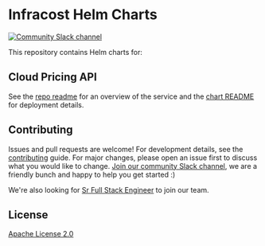# Infracost Helm Charts

<a href="https://www.infracost.io/community-chat"><img alt="Community Slack channel" src="https://img.shields.io/badge/chat-Slack-%234a154b"/></a>

This repository contains Helm charts for:
## Cloud Pricing API
See the [repo readme](https://github.com/infracost/cloud-pricing-api) for an overview of the service and the [chart README](charts/cloud-pricing-api) for deployment details.

## Contributing

Issues and pull requests are welcome! For development details, see the [contributing](CONTRIBUTING.md) guide. For major changes, please open an issue first to discuss what you would like to change. [Join our community Slack channel](https://www.infracost.io/community-chat), we are a friendly bunch and happy to help you get started :)

We're also looking for [Sr Full Stack Engineer](https://www.infracost.io/join-the-team) to join our team.

## License

[Apache License 2.0](https://choosealicense.com/licenses/apache-2.0/)
